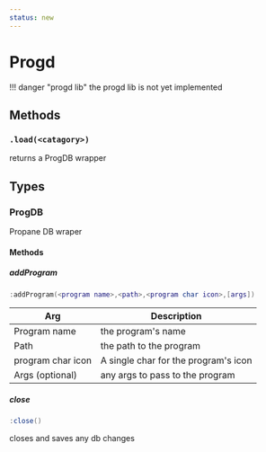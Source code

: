 ```yaml
---
status: new
---
```


# Progd
!!! danger "progd lib"
    the progd lib is not yet implemented


## Methods
### `.load(<catagory>)`
returns a ProgDB wrapper


## Types
### ProgDB
Propane DB wraper
#### Methods
##### addProgram

```lua
:addProgram(<program name>,<path>,<program char icon>,[args])
```

| Arg               | Description                          |
| ----------------- | ------------------------------------ |
| Program name      | the program's name                   |
| Path              | the path to the program              |
| program char icon | A single char for the program's icon |
| Args (optional)   | any args to pass to the program      |

##### close
```lua
:close()
```
closes and saves any db changes